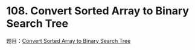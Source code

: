# 108. Convert Sorted Array to Binary Search Tree

题目：[Convert Sorted Array to Binary Search Tree](https://leetcode.com/problems/convert-sorted-array-to-binary-search-tree/description/)


